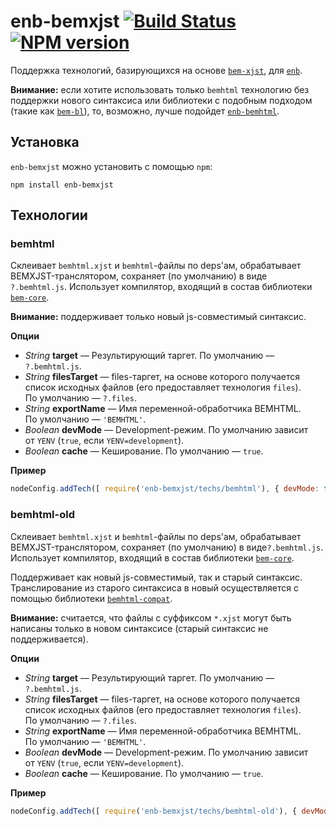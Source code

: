 enb-bemxjst [![Build Status](https://travis-ci.org/enb-make/enb-bemxjst.png?branch=master)](https://travis-ci.org/enb-make/enb-bemxjst) [![NPM version](https://badge.fury.io/js/enb-bemxjst.png)](http://badge.fury.io/js/enb-bemxjst)
===========

Поддержка технологий, базирующихся на&nbsp;основе [`bem-xjst`](https://github.com/bem/bem-xjst), для [`enb`](https://github.com/enb-make/enb.git).

**Внимание:** eсли хотите использовать только `bemhtml` технологию без поддержки нового синтаксиса или библиотеки с&nbsp;подобным подходом (такие как [`bem-bl`](https://github.com/bem/bem-bl.git)), то, возможно, лучше подойдет [`enb-bemhtml`](https://github.com/enb-make/enb-bemhtml.git).

Установка
---------

`enb-bemxjst` можно установить с&nbsp;помощью `npm`:

```
npm install enb-bemxjst
```

Технологии
----------

### bemhtml

Склеивает `bemhtml.xjst` и&nbsp;`bemhtml`-файлы по&nbsp;deps'ам, обрабатывает BEMXJST-транслятором, сохраняет (по&nbsp;умолчанию) в&nbsp;виде `?.bemhtml.js`.
Использует компилятор, входящий в&nbsp;состав библиотеки [`bem-core`](https://github.com/bem/bem-core).

**Внимание:** поддерживает только новый js-совместимый синтаксис.

**Опции**

* *String* **target**&nbsp;— Результирующий таргет. По&nbsp;умолчанию&nbsp;— `?.bemhtml.js`.
* *String* **filesTarget**&nbsp;— files-таргет, на&nbsp;основе которого получается список исходных файлов (его предоставляет технология `files`). По&nbsp;умолчанию&nbsp;— `?.files`.
* *String* **exportName**&nbsp;— Имя переменной-обработчика BEMHTML. По&nbsp;умолчанию&nbsp;— `'BEMHTML'`.
* *Boolean* **devMode**&nbsp;— Development-режим. По&nbsp;умолчанию зависит от&nbsp;`YENV` (`true`, если `YENV=development`).
* *Boolean* **cache**&nbsp;— Кеширование. По&nbsp;умолчанию&nbsp;— `true`.

**Пример**

```javascript
nodeConfig.addTech([ require('enb-bemxjst/techs/bemhtml'), { devMode: false } ]);
```

### bemhtml-old

Склеивает `bemhtml.xjst` и `bemhtml`-файлы по deps'ам, обрабатывает BEMXJST-транслятором, сохраняет (по умолчанию) в виде`?.bemhtml.js`.
Использует компилятор, входящий в состав библиотеки [`bem-core`](https://github.com/bem/bem-core).

Поддерживает как новый js-совместимый, так и старый синтаксис.
Транслирование из старого синтаксиса в новый осуществляется с помощью библиотеки [`bemhtml-compat`](https://github.com/bem/bemhtml-compat).

**Внимание:** считается, что файлы с суффиксом `*.xjst` могут быть написаны только в новом синтаксисе (старый синтаксис не поддерживается).

**Опции**

* *String* **target**&nbsp;— Результирующий таргет. По&nbsp;умолчанию&nbsp;— `?.bemhtml.js`.
* *String* **filesTarget**&nbsp;— files-таргет, на&nbsp;основе которого получается список исходных файлов (его предоставляет технология `files`). По&nbsp;умолчанию&nbsp;— `?.files`.
* *String* **exportName**&nbsp;— Имя переменной-обработчика BEMHTML. По&nbsp;умолчанию&nbsp;— `'BEMHTML'`.
* *Boolean* **devMode**&nbsp;— Development-режим. По&nbsp;умолчанию зависит от&nbsp;`YENV` (`true`, если `YENV=development`).
* *Boolean* **cache**&nbsp;— Кеширование. По&nbsp;умолчанию&nbsp;— `true`.

**Пример**

```javascript
nodeConfig.addTech([ require('enb-bemxjst/techs/bemhtml-old'), { devMode: false } ]);
```
